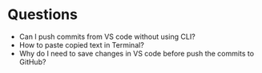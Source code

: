 # Questions

- Can I push commits from VS code without using CLI?
- How to paste copied text in Terminal?
- Why do I need to save changes in VS code before push the commits to GitHub?
